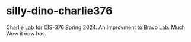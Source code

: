 # silly-dino-charlie376
Charlie Lab for CIS-376 Spring 2024. An Improvment to Bravo Lab. Much Wow it now has.
